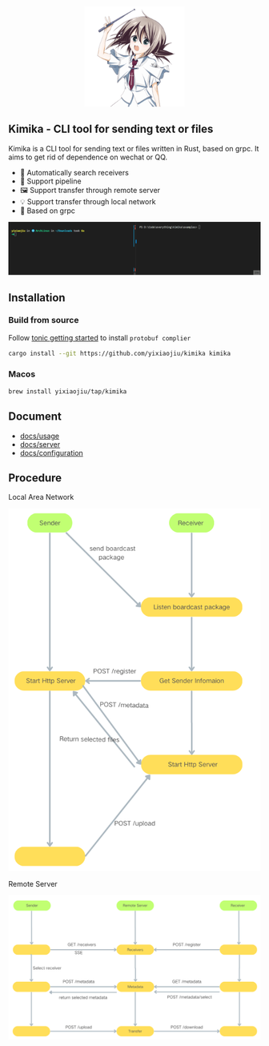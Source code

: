 <div align="center">
  <img src="assets/kimika.png" alt="Yazi logo" width="200">
</div>

## Kimika - CLI tool for sending text or files

Kimika is a CLI tool for sending text or files written in Rust, based on grpc. It aims to get rid of dependence on wechat or QQ.

- 🌟 Automatically search receivers
- 💫 Support pipeline
- 🖼️ Support transfer through remote server
- 💡 Support transfer through local network
- 💪 Based on grpc

![demo](assets/demo.gif)

## Installation

### Build from source

Follow [tonic getting started](https://github.com/hyperium/tonic?tab=readme-ov-file#dependencies) to install `protobuf complier`

```sh
cargo install --git https://github.com/yixiaojiu/kimika kimika
```

### Macos

```sh
brew install yixiaojiu/tap/kimika
```

## Document

- [docs/usage](/docs/usage.md)
- [docs/server](/docs/server.md)
- [docs/configuration](/docs/configuration.md)

## Procedure

Local Area Network

![local_procedure](assets/local_procedure.png)

Remote Server

![remote_procedure](assets/remote_procedure.png)
